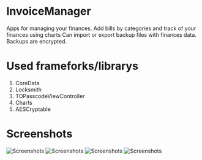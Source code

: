 # InvoiceManager
Apps for managing your finances. Add bills by categories and track of your finances using charts
Can import or export backup files with finances data.
Backups are encrypted.

# Used frameforks/librarys 
1. CoreData
2. Locksmith
3. TOPasscodeViewController
4. Charts
5. AESCryptable

# Screenshots
![Screenshots](Screenshots/Screenshot#1.png)
![Screenshots](Screenshots/Screenshot#2.png)
![Screenshots](Screenshots/Screenshot#3.png)
![Screenshots](Screenshots/Screenshot#4.png)

